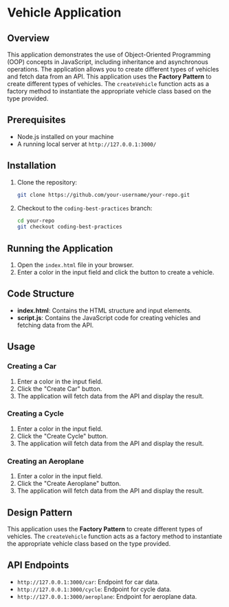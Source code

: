 # Vehicle Application

## Overview
This application demonstrates the use of Object-Oriented Programming (OOP) concepts in JavaScript, including inheritance and asynchronous operations. The application allows you to create different types of vehicles and fetch data from an API. This application uses the **Factory Pattern** to create different types of vehicles. The `createVehicle` function acts as a factory method to instantiate the appropriate vehicle class based on the type provided.

## Prerequisites
- Node.js installed on your machine
- A running local server at `http://127.0.0.1:3000/`

## Installation
1. Clone the repository:
   ```bash
   git clone https://github.com/your-username/your-repo.git
   ```
2. Checkout to the `coding-best-practices` branch:
   ```bash
   cd your-repo
   git checkout coding-best-practices
   ```

## Running the Application
1. Open the `index.html` file in your browser.
2. Enter a color in the input field and click the button to create a vehicle.

## Code Structure
- **index.html**: Contains the HTML structure and input elements.
- **script.js**: Contains the JavaScript code for creating vehicles and fetching data from the API.

## Usage
### Creating a Car
1. Enter a color in the input field.
2. Click the "Create Car" button.
3. The application will fetch data from the API and display the result.

### Creating a Cycle
1. Enter a color in the input field.
2. Click the "Create Cycle" button.
3. The application will fetch data from the API and display the result.

### Creating an Aeroplane
1. Enter a color in the input field.
2. Click the "Create Aeroplane" button.
3. The application will fetch data from the API and display the result.

## Design Pattern
This application uses the **Factory Pattern** to create different types of vehicles. The `createVehicle` function acts as a factory method to instantiate the appropriate vehicle class based on the type provided.

## API Endpoints
- `http://127.0.0.1:3000/car`: Endpoint for car data.
- `http://127.0.0.1:3000/cycle`: Endpoint for cycle data.
- `http://127.0.0.1:3000/aeroplane`: Endpoint for aeroplane data.

